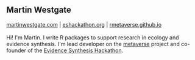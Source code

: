 <h2>Martin Westgate</h2>
<a href="https://martinwestgate.com">martinwestgate.com</a> | <a href="https://www.eshackathon.org">eshackathon.org</a> | <a href="https://rmetaverse.github.io">rmetaverse.github.io</a>
<br>
<br>
Hi! I'm Martin. I write R packages to support research in ecology and evidence synthesis. I'm lead developer on the <a href="https://rmetaverse.github.io">metaverse</a> project and co-founder of the <a href="https://www.eshackathon.org">Evidence Synthesis Hackathon</a>.